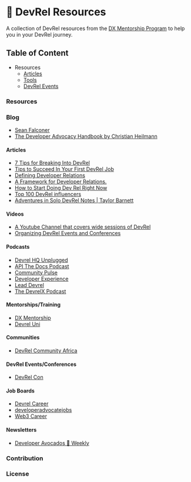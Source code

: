 #

# 📕 DevRel Resources

A collection of DevRel resources from the [DX Mentorship Program](https://www.dxmentorship.com/) to help you in your DevRel journey.

## Table of Content

- Resources
  - [Articles](#articles)
  - [Tools](#tools)
  - [DevRel Events](#devrel-events)
  

### Resources

### Blog

- [Sean Falconer](https://thefalc.com/)
- [The Developer Advocacy Handbook by Christian Heilmann](https://developer-advocacy.com/)

#### Articles

- [7 Tips for Breaking Into DevRel](https://dev.to/dabit3/7-tips-for-breaking-into-devrel-7jk)
- [Tips to Succeed In Your First DevRel Job](https://dev.to/blackgirlbytes/tips-to-succeed-in-your-first-devrel-job-48m7)
- [Defining Developer Relations](https://www.leggetter.co.uk/2016/02/03/defining-developer-relations.html)
- [A Framework for Developer Relations.](https://devrelbook.substack.com/p/a-framework-for-developer-relations?s=r)
- [How to Start Doing Dev Rel Right Now](https://www.samjulien.com/how-to-start-doing-dev-rel-right-now)
- [Top 100 DevRel influencers](https://www.ecairn.com/blogs/blog-post-title-three-359w4-m4er9-j3rk2)
- [Adventures in Solo DevRel Notes | Taylor Barnett](https://taylorbar.net/posts/adventures-in-solo-devrel-notes/)

#### Videos

- [A Youtube Channel that covers wide sessions of DevRel](https://www.youtube.com/user/jonobacon)
- [Organizing DevRel Events and Conferences](https://youtu.be/ROsh9cQMyvo)

#### Podcasts

- [Devrel HQ Unplugged](https://open.spotify.com/show/6m2qoJcVTcFqBeHlNrQthw?si=77cbeb136c774100)
- [API The Docs Podcast](https://open.spotify.com/show/6QccUn9lMYwfnoO9s4shp1?si=13f465a06aa94e3a)
- [Community Pulse](https://open.spotify.com/show/3I7g5W9fMSgpWu38zZMjet?si=cfcf17badc854892)
- [Developer Experience](https://open.spotify.com/show/04tppGw12d4xWOGUogMdjQ?si=2f281a54e02243b2)
- [Lead Devrel](https://open.spotify.com/show/3SOQgt6bc7s3C8VbhTDJqS?si=4a445c1e75424d24)
- [The DevrelX Podcast](https://open.spotify.com/show/7DyhFVdj0Pa0aQm4TVLXcT?si=3bc64c4cf84d498a)

#### Mentorships/Training

- [DX Mentorship](https://dxmentorship.com/)
- [Devrel Uni](https://www.devreluni.com/)

#### Communities
- [DevRel Community Africa](https://devrelcomafrica.xyz/)

#### DevRel Events/Conferences
- [DevRel Con](https://developerrelations.com/devrelcon)

#### Job Boards

- [Devrel Career](https://devrelcareers.com/)
- [developeradvocatejobs](https://developeradvocatejobs.com/)
- [Web3 Career](https://web3.career/developer-relations-jobs)

#### Newsletters

- [Developer Avocados 🥑 Weekly](https://developeravocados.substack.com/)
  
  
### Contribution

### License
